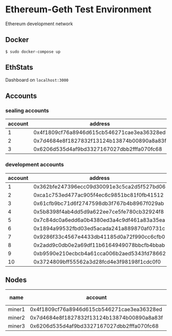 # Ethereum-Geth Test Environment

Ethereum development network

## Docker

    $ sudo docker-compose up

## EthStats

Dashboard on `localhost:3000`

## Accounts

### sealing accounts

| account | address | private key |
| -|-|-|
| 1 | 0x4f1809cf76a8946d615cb546271cae3ea36328ed | 0xbe4b83a3bff4fd9ec8b060e68fab18a2c0f78ac3943865931dcb73e6303dc48c |
| 2 | 0x7d4684e8f1827832f13124b13874b00890a8a83f | 0x6342956d853c618c0c029fcb900c2b551e255c4e765a942b34880e4bedcfb188 |
| 3 | 0x6206d535d4af9bd3327167027dbb2fffa070fc68 | 0x24fb5370826be6a62e1ee2c9f2ea3ed25cb4ac47c1c2d647b2c788e6cafcf51a |

### development accounts

| account | address | private key |
|-|-|-|
| 1 | 0x362bfe247396ecc09d30091e3c5ca2d5f527bd06 | 0xf1602f6e85c026028f9a7c67012cc7dbbade2cbf34447ca66f9196b0ebb0dc6f |
| 2 | 0xca1c753ed477ac905f4ec6c9851bc81f0fb41512 | 0xaf304322d63ee810ced35c603a98b38fbe2414e7ab4ba9438fef9aed340e7d1c |
| 3 | 0x61cfb9bc71d6f2747598db3f767b4b8967f029ab | 0xb0386e69d886de4f3d3fdef43e783c746ac995d56a4199cc3002eb5b512dc3f7 |
| 4 | 0x5b8398f4ab4dd5d9a622ee7ce5fe780cb32924f8 | 0x34a887d54c67f152a4d2262c0242b6fe1f259f40d3eaa36f6c784357f56d4491 |
| 5 | 0x7c84dc0a6edd6a0b4380ed3a4c9df461a83a35ea | 0xebbe5fcac38426d9d94476446cc12ca0f6499699a37a7dfb49bffb3fafb81d2e |
| 6 | 0x1894a99532fbd03ed5acada241a889870af0731c | 0x88a7c0d55630046bb128f8843ca842f250f344543c00fc78559909a2f89cff59 |
| 7 | 0x9286f33c4567e4433db41185d0a72f990cc6cfb0 | 0xfe83a7135229dedc572316b84a09f4fbca4793d4121c3d42ccf725c44769c4e5 |
| 8 | 0x2add9c0db0e2a69df11b6164949078bbcfb4bbab | 0x8aef869d6498858917ff723812801ea7d928ea153a4a8ff26ff2ca2d843403dd |
| 9 | 0xb9590e210ecbcb4a61cca006b2aed5343fd78662 | 0x10672a664e2d7527a56e10758f144dc8c2f7c34c8ef836e9ef7d0c9c8eedbd44 |
| 10 | 0x3724809bff55562a3d28fcd4e3f98198f1cdc0f0 | 0x4a252160538248f3224d8d4377c01209d6220e63f800a0316997933706742849 |

## Nodes

| name | account | rpc port | ws port |
|-|-|-|-|
| miner1 | 0x4f1809cf76a8946d615cb546271cae3ea36328ed | 8501 | 8601 |
| miner2 | 0x7d4684e8f1827832f13124b13874b00890a8a83f | 8502 | 8602 |
| miner3 | 0x6206d535d4af9bd3327167027dbb2fffa070fc68 | 8503 | 8603 |